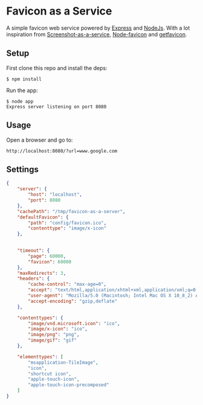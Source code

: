 # Favicon as a Service

A simple favicon web service powered by [Express](http://expressjs.com) and [NodeJs](http://nodejs.org/). With a lot inspiration from [Screenshot-as-a-service](https://github.com/fzaninotto/screenshot-as-a-service), [Node-favicon](https://github.com/aol/node-favicon) and [getfavicon](https://github.com/potatolondon/getfavicon).

## Setup

First clone this repo and install the deps:

```
$ npm install
```

Run the app:

```
$ node app
Express server listening on port 8080
```

## Usage

Open a browser and go to:

```
http://localhost:8080/?url=www.google.com
```

## Settings

```json
{
    "server": {
        "host": "localhost",
        "port": 8080
    },
    "cachePath": "/tmp/favicon-as-a-server",
    "defaultFavicon": { 
        "path": "config/favicon.ico",
        "contenttype": "image/x-icon"
    },
    

    "timeout": {
        "page": 60000,
        "favicon": 60000
    },
    "maxRedirects": 3,
    "headers": { 
        "cache-control": "max-age=0",
        "accept": "text/html,application/xhtml+xml,application/xml;q=0.9,*/*;q=0.8",
        "user-agent": "Mozilla/5.0 (Macintosh; Intel Mac OS X 10_8_2) AppleWebKit/537.35 (KHTML, like Gecko) Chrome/27.0.1444.3 Safari/537.35",
        "accept-encoding": "gzip,deflate"
    },

    "contenttypes": {
        "image/vnd.microsoft.icon": "ico",
        "image/x-icon": "ico",
        "image/png": "png",
        "image/gif": "gif"
    },

    "elementtypes": [
        "msapplication-TileImage",
        "icon",
        "shortcut icon",
        "apple-touch-icon",
        "apple-touch-icon-precomposed"
    ]
}
```